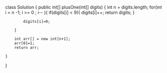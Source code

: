 

class Solution {
    public int[] plusOne(int[] digits) {
        int n = digits.length;
        for(int i = n -1; i >= 0 ; i-- ){
            if(digits[i] < 9){
                digits[i]++;
                return digits;
            }
            
            digits[i]=0;
            
        }
        
        int arr[] = new int[n+1];
        arr[0]=1;
        return arr;
        
    }
}

